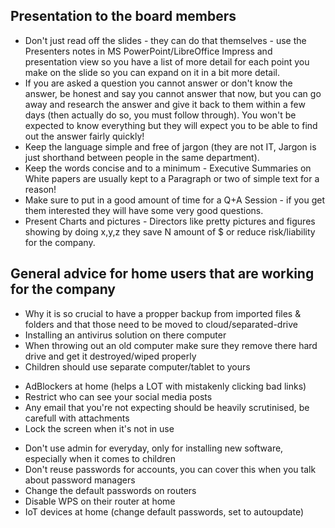 ## Presentation to the board members
* Don't just read off the slides - they can do that themselves - use the Presenters notes in MS PowerPoint/LibreOffice Impress and presentation view so you have a list of more detail for each point you make on the slide so you can expand on it in a bit more detail.
* If you are asked a question you cannot answer or don't know the answer, be honest and say you cannot answer that now, but you can go away and research the answer and give it back to them within a few days (then actually do so, you must follow through). You won't be expected to know everything but they will expect you to be able to find out the answer fairly quickly!
* Keep the language simple and free of jargon (they are not IT, Jargon is just shorthand between people in the same department).
* Keep the words concise and to a minimum - Executive Summaries on White papers are usually kept to a Paragraph or two of simple text for a reason!
* Make sure to put in a good amount of time for a Q+A Session - if you get them interested they will have some very good questions.
* Present Charts and pictures - Directors like pretty pictures and figures showing by doing x,y,z they save N amount of $ or reduce risk/liability for the company.

## General advice for home users that are working for the company
- Why it is so crucial to have a propper backup from imported files & folders and that those need to be moved to cloud/separated-drive
- Installing an antivirus solution on there computer
- When throwing out an old computer make sure they remove there hard drive and get it destroyed/wiped properly
- Children should use separate computer/tablet to yours
* AdBlockers at home (helps a LOT with mistakenly clicking bad links)
* Restrict who can see your social media posts
* Any email that you're not expecting should be heavily scrutinised, be carefull with attachments
* Lock the screen when it's not in use
- Don't use admin for everyday, only for installing new software, especially when it comes to children
- Don't reuse passwords for accounts, you can cover this when you talk about password managers
- Change the default passwords on routers
- Disable WPS on their router at home
- IoT devices at home (change default passwords, set to autoupdate)
